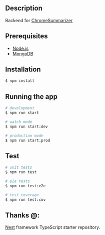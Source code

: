 ## Description

Backend for [ChromeSummarizer](https://github.com/Siefke1/ChromeSummarizer)

## Prerequisites

- [Node.js](https://nodejs.org/en/)
- [MongoDB](https://www.mongodb.com/)

## Installation

```bash
$ npm install
```

## Running the app

```bash
# development
$ npm run start

# watch mode
$ npm run start:dev

# production mode
$ npm run start:prod
```

## Test

```bash
# unit tests
$ npm run test

# e2e tests
$ npm run test:e2e

# test coverage
$ npm run test:cov
```

## Thanks @:

[Nest](https://github.com/nestjs/nest) framework TypeScript starter repository.
